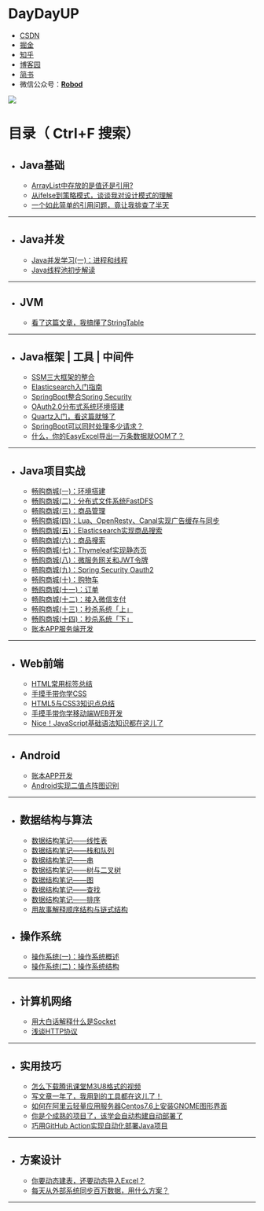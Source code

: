 # **DayDayUP**

   + [CSDN](https://blog.csdn.net/weixin_43461520)
   + [掘金](https://juejin.im/user/3175045314120631)
   + [知乎](https://www.zhihu.com/column/c_1293512154398547968)
   + [博客园](https://www.cnblogs.com/robod/)
   + [简书](https://www.jianshu.com/u/ec72a5e1a8ca)
   + 微信公众号：[**Robod**](https://github.com/RobodLee/DayDayUP/blob/master/%E5%BE%AE%E4%BF%A1%E5%85%AC%E4%BC%97%E5%8F%B7.png)

![](https://gitee.com/RobodLee/image_store/raw/master/QRcode2.0.png)

# 目录（ Ctrl+F 搜索）

+ ## Java基础
   + [ArrayList中存放的是值还是引用?](https://mp.weixin.qq.com/s/H86Th9zcSaY0FR_xXad2jA)
   + [从ifelse到策略模式，谈谈我对设计模式的理解](https://mp.weixin.qq.com/s/6uei5YppusWulKSaDTg5qQ)
   + [一个如此简单的引用问题，竟让我排查了半天](https://mp.weixin.qq.com/s/K1Ps1xN9EHjK2Y4uyFXN2A)

***

+ ## Java并发
   + [Java并发学习(一)：进程和线程](https://mp.weixin.qq.com/s/1qA1OTGiX-hYV7x-iT2tlA)
   + [Java线程池初步解读](https://mp.weixin.qq.com/s/WoKh91D9BTC2I55aVAgBHw)

***

+ ## JVM
   + [看了这篇文章，我搞懂了StringTable](https://mp.weixin.qq.com/s/irQLHX5U8MNpkiK31hDLxg)
   
***

+ ## Java框架 | 工具 | 中间件
   + [SSM三大框架的整合](https://mp.weixin.qq.com/s/pObP1yrOp0xXKWXN4m3Kiw)
   + [Elasticsearch入门指南](https://mp.weixin.qq.com/s/Aw7hKHKO1VzUEIpgvFQ6pA)
   + [SpringBoot整合Spring Security](https://mp.weixin.qq.com/s/7oZjMWjzBfy2TExhSQRlZw)
   + [OAuth2.0分布式系统环境搭建](https://mp.weixin.qq.com/s/jLjZh-QMwu_Tcr5d9Zbzdw)
   + [Quartz入门，看这篇就够了](https://mp.weixin.qq.com/s/U5vAU_3KfOWgRpMJ2aDqVw)
   + [SpringBoot可以同时处理多少请求？](https://mp.weixin.qq.com/s/3J-qTyUXzm2rdYWbfqW5nQ)
   + [什么，你的EasyExcel导出一万条数据就OOM了？](https://mp.weixin.qq.com/s/cy3BoyYSHQ9yLUFM9addQg)

***

+ ## Java项目实战
   + [畅购商城(一)：环境搭建](https://mp.weixin.qq.com/s/XdnPgEHnMiQcRyqHjOA1Kw)
   + [畅购商城(二)：分布式文件系统FastDFS](https://mp.weixin.qq.com/s/kg6LdTBr_bLXhrqEAABX9w)
   + [畅购商城(三)：商品管理](https://mp.weixin.qq.com/s/IWw0AiITZdIZLzLWxTtDPA)
   + [畅购商城(四)：Lua、OpenResty、Canal实现广告缓存与同步](https://mp.weixin.qq.com/s/rcKc-JVWqZLixFUZ9ejoig)
   + [畅购商城(五)：Elasticsearch实现商品搜索](https://mp.weixin.qq.com/s/aYm5-8HMxo6EzIIeeThPUA)
   + [畅购商城(六)：商品搜索](https://mp.weixin.qq.com/s/8h4zOdI8rO8XVYEooMQXOA)
   + [畅购商城(七)：Thymeleaf实现静态页](https://mp.weixin.qq.com/s/4i_daTCYmCUiwrKPldDFQA)
  + [畅购商城(八)：微服务网关和JWT令牌](https://mp.weixin.qq.com/s/YrMqp7WT2ByEHMfARhLotw)
  + [畅购商城(九)：Spring Security Oauth2](https://mp.weixin.qq.com/s/SFNGyVkr8wOmLmYTDycHXw)
  + [畅购商城(十)：购物车](https://mp.weixin.qq.com/s/pAtA4HRt-LTWrGH-J9iHCA)
  + [畅购商城(十一)：订单](https://mp.weixin.qq.com/s/_trFUjuzq20FsR6jRQNgZA)
  + [畅购商城(十二)：接入微信支付](https://mp.weixin.qq.com/s/ErgN_fQEZi06JKqO1xaA6Q)
  + [畅购商城(十三)：秒杀系统「上」](https://mp.weixin.qq.com/s/HPJrHHFX4azmzWVa4K-BdA)
  + [畅购商城(十四)：秒杀系统「下」](https://mp.weixin.qq.com/s/8xHDjf3NirA-aQxS4xsOUQ)
  + [账本APP服务端开发](https://mp.weixin.qq.com/s/OuamUBvgRiGSVBsdcFnyuA)
  
***

+ ## Web前端
  + [HTML常用标签总结](https://mp.weixin.qq.com/s/O9afIhdAoLDAwymRnYgA5w)
  + [手摸手带你学CSS](https://mp.weixin.qq.com/s/MrN8v9yCSPnpPznc2Elylw)
  + [HTML5与CSS3知识点总结](https://mp.weixin.qq.com/s/CfdIxR6vkJJKgDgPA3m6Tw)
  + [手摸手带你学移动端WEB开发](https://mp.weixin.qq.com/s/58ymneh-XSohs1hyYbD-CQ)
  + [Nice！JavaScript基础语法知识都在这儿了](https://mp.weixin.qq.com/s/WiquFh4l9nmfBpoD9bKY1w)
***

+ ## Android
   + [账本APP开发](https://mp.weixin.qq.com/s/CxgLqTlYSIbuY-pdivObQQ)
   + [Android实现二值点阵图识别](https://mp.weixin.qq.com/s/GvTlSheE1uyJvdW9fcMt6A)

***

+ ## 数据结构与算法
   + [数据结构笔记——线性表](https://mp.weixin.qq.com/s/LRxP-rCOYdnfSZlxYQ__6w)
   + [数据结构笔记——栈和队列](https://mp.weixin.qq.com/s/X0cvpaeFDHMQ78uWUOtMqg)
   + [数据结构笔记——串](https://mp.weixin.qq.com/s/a-YPy06hFi7c2LtTMOmbiw)
   + [数据结构笔记——树与二叉树](https://mp.weixin.qq.com/s/S-SYE0kEe_hm0DK5kDAnTg)
   + [数据结构笔记——图](https://mp.weixin.qq.com/s/w0c6_uOMkHUGlZ9SnwikRw)
   + [数据结构笔记——查找](https://mp.weixin.qq.com/s/12ZFVqem4J6D1I5kay7Pww)
   + [数据结构笔记——排序](https://mp.weixin.qq.com/s/ETwBwZxScexlC_J0CuxKiQ)
   + [用故事解释顺序结构与链式结构](https://mp.weixin.qq.com/s/8VxfUeYECWRqEa0OhypVag)
   


+ ## 操作系统
   + [操作系统(一)：操作系统概述](https://mp.weixin.qq.com/s/FHY-Jcm6MSIoqLbHRDX-Hw)
   + [操作系统(二)：操作系统结构](https://mp.weixin.qq.com/s/OyMZCStTM1U2DMnGOrTKzQ)

***

+ ## 计算机网络
  + [用大白话解释什么是Socket](https://mp.weixin.qq.com/s/IRl2skdagPt58sjdVJUxuA)
  + [浅谈HTTP协议](https://mp.weixin.qq.com/s/YEG0Gts_QyyuQXAUm1Xasg)

***

+ ## 实用技巧
  + [怎么下载腾讯课堂M3U8格式的视频](https://mp.weixin.qq.com/s/LAUIeJd1iq2NSgygK1NV4w) 
  + [写文章一年了，我用到的工具都在这儿了！](https://mp.weixin.qq.com/s/mVB_ZouVeit9aFkJSTNBDA)
  + [如何在阿里云轻量应用服务器Centos7.6上安装GNOME图形界面](https://mp.weixin.qq.com/s/pTV32cqCn188kKaXinCtHg)
  + [你是个成熟的项目了，该学会自动构建自动部署了](https://mp.weixin.qq.com/s/3ULJS0f6RAlgY4XYQe-7Pg)
  + [巧用GitHub Action实现自动化部署Java项目](https://mp.weixin.qq.com/s/sSIJiyT06Vlwnyw980HQGQ)

***

+ ## 方案设计
  + [你要动态建表，还要动态导入Excel？](https://mp.weixin.qq.com/s/HJRVGziV1DpB633nbVvUOg)
  + [每天从外部系统同步百万数据，用什么方案？](https://mp.weixin.qq.com/s/8bUEEyNZjptGhJr0U6mkmQ)

***